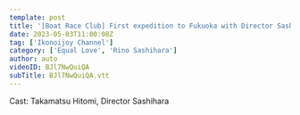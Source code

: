 ```yaml
---
template: post
title: '[Boat Race Club] First expedition to Fukuoka with Director Sashihara! Finally hit the hottest trifecta! ? 🔥*Note the volume'
date: 2023-05-03T11:00:08Z
tag: ['Ikonoijoy Channel']
category: ['Equal Love', 'Rino Sashihara']
author: auto 
videoID: BJl7NwQuiQA
subTitle: BJl7NwQuiQA.vtt
---
```

Cast: Takamatsu Hitomi, Director Sashihara